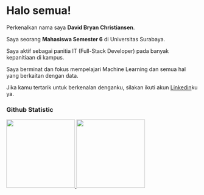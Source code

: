 # Halo semua! 
 
Perkenalkan nama saya **David Bryan Christiansen**.<br>
 
Saya seorang **Mahasiswa Semester 6** di Universitas Surabaya.<br>
  
Saya aktif sebagai panitia IT (Full-Stack Developer) pada banyak kepanitiaan di kampus.<br>

Saya berminat dan fokus mempelajari Machine Learning dan semua hal yang berkaitan dengan data.<br>
 
Jika kamu tertarik untuk berkenalan denganku, silakan ikuti akun [Linkedin](https://www.linkedin.com/in/davidbryanc/)ku ya.
 
### Github Statistic
<p align="left">
<a href="https://github.com/davidbryanc">
  <img height="180em" src="https://github-readme-stats-eight-theta.vercel.app/api?username=davidbryanc&show_icons=true&theme=algolia&include_all_commits=true&count_private=true"/>
  <img height="180em" src="https://github-readme-stats-eight-theta.vercel.app/api/top-langs/?username=davidbryanc&layout=compact&layout=compact&theme=algolia"/>
</a>
</p>
